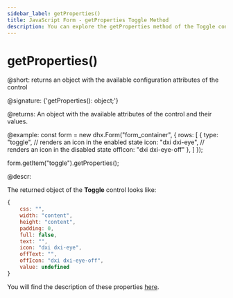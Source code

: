```yaml
---
sidebar_label: getProperties()
title: JavaScript Form - getProperties Toggle Method 
description: You can explore the getProperties method of the Toggle control of Form in the documentation of the DHTMLX JavaScript UI library. Browse developer guides and API reference, try out code examples and live demos, and download a free 30-day evaluation version of DHTMLX Suite.
---
```


# getProperties()

@short: returns an object with the available configuration attributes of the control

@signature: {'getProperties(): object;'}

@returns:
An object with the available attributes of the control and their values.

@example:
const form = new dhx.Form("form_container", {
    rows: [
        {
	        type: "toggle",
	        // renders an icon in the enabled state
	        icon: "dxi dxi-eye",
	        // renders an icon in the disabled state
	        offIcon: "dxi dxi-eye-off"
	    },
    ]
});

form.getItem("toggle").getProperties();

@descr:

The returned object of the **Toggle** control looks like:

~~~js
{
	css: "",
	width: "content",
	height: "content",
	padding: 0,
	full: false,
	text: "",
	icon: "dxi dxi-eye",
	offText: "",
	offIcon: "dxi dxi-eye-off",
	value: undefined
}
~~~

You will find the description of these properties [here](form/api/toggle/api_toggle_properties.md).


